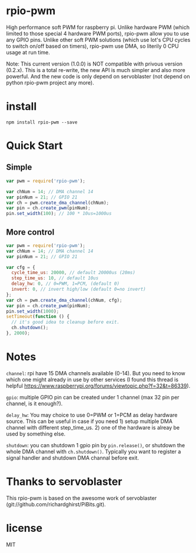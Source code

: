 # rpio-pwm
High performance soft PWM for raspberry pi. Unlike hardware PWM (which limited to those special 4 hardware PWM ports), rpio-pwm allow you to use any GPIO pins. Unlike other soft PWM solutions (which use lot's CPU cycles to switch on/off based on timers), rpio-pwm use DMA, so literily 0 CPU usage at run time.

Note: This current version (1.0.0) is NOT compatible with privous version (0.2.x). This is a total re-write, the new API is much simpler and also more powerful. And the new code is only depend on servoblaster (not depend on python rpio-pwm project any more).

# install

```
npm install rpio-pwm --save
```

# Quick Start 
## Simple 
``` js
var pwm = require('rpio-pwm');

var chNum = 14; // DMA channel 14
var pinNum = 21; // GPIO 21
var ch = pwm.create_dma_channel(chNum);
var pin = ch.create_pwm(pinNum);
pin.set_width(100); // 100 * 10us=1000us
```

## More control

``` js
var pwm = require('rpio-pwm');
var chNum = 14; // DMA channel 14
var pinNum = 21; // GPIO 21

var cfg = {
  cycle_time_us: 20000, // default 20000us (20ms)
  step_time_us: 10, // default 10us
  delay_hw: 0, // 0=PWM, 1=PCM, (default 0)
  invert: 0, // invert high/low (default 0=no invert)
};
var ch = pwm.create_dma_channel(chNum, cfg);
var pin = ch.create_pwm(pinNum);
pin.set_width(1000);
setTimeout(function () {
  // it's good idea to cleanup before exit.
  ch.shutdown();
}, 2000);
```

# Notes

`channel`: rpi have 15 DMA channels available (0-14). But you need to know which one might already in use by other services (I found this thread is helpful https://www.raspberrypi.org/forums/viewtopic.php?f=32&t=86339).

`gpio`: multiple GPIO pin can be created under 1 channel (max 32 pin per channel, is it enough?).

`delay_hw`: You may choice to use 0=PWM or 1=PCM as delay hardware source. This can be useful in case if you need 1) setup multiple DMA channel with different step_time_us. 2) one of the hardware is alreay be used by something else. 

`shutdown`: you can shutdown 1 gpio pin by `pin.release()`, or shutdown the whole DMA channel with `ch.shutdown()`. Typically you want to register a signal handler and shutdown DMA channal before exit.

# Thanks to servoblaster
This rpio-pwm is based on the awesome work of servoblaster (git://github.com/richardghirst/PiBits.git).

# license

MIT
